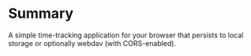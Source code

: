 # Summary
A simple time-tracking application for your browser that persists to local storage or optionally webdav (with CORS-enabled).


